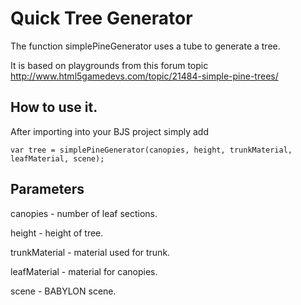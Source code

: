 # Quick Tree Generator

The function simplePineGenerator uses a tube to generate a tree. 

It is based on playgrounds from  this forum topic http://www.html5gamedevs.com/topic/21484-simple-pine-trees/

## How to use it.

After importing into your BJS project simply add

```
var tree = simplePineGenerator(canopies, height, trunkMaterial, leafMaterial, scene);
```

## Parameters

canopies - number of leaf sections.

height - height of tree.

trunkMaterial - material used for trunk.

leafMaterial - material for canopies.
 
scene - BABYLON scene. 

